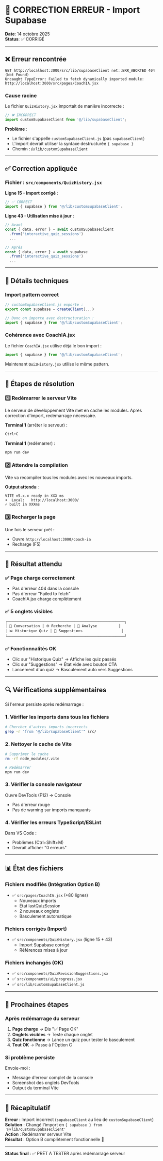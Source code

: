 # 🔧 CORRECTION ERREUR - Import Supabase

**Date**: 14 octobre 2025  
**Status**: ✅ CORRIGÉ

---

## ❌ Erreur rencontrée

```
GET http://localhost:3000/src/lib/supabaseClient net::ERR_ABORTED 404 (Not Found)
Uncaught TypeError: Failed to fetch dynamically imported module: 
http://localhost:3000/src/pages/CoachIA.jsx
```

### Cause racine
Le fichier `QuizHistory.jsx` importait de manière incorrecte :
```jsx
// ❌ INCORRECT
import customSupabaseClient from '@/lib/supabaseClient';
```

**Problème** :
- Le fichier s'appelle `customSupabaseClient.js` (pas `supabaseClient`)
- L'import devrait utiliser la syntaxe destructurée `{ supabase }`
- Chemin : `@/lib/customSupabaseClient`

---

## ✅ Correction appliquée

### Fichier : `src/components/QuizHistory.jsx`

**Ligne 15 - Import corrigé** :
```jsx
// ✅ CORRECT
import { supabase } from '@/lib/customSupabaseClient';
```

**Ligne 43 - Utilisation mise à jour** :
```jsx
// Avant
const { data, error } = await customSupabaseClient
  .from('interactive_quiz_sessions')
  ...

// Après
const { data, error } = await supabase
  .from('interactive_quiz_sessions')
  ...
```

---

## 📝 Détails techniques

### Import pattern correct
```jsx
// customSupabaseClient.js exporte :
export const supabase = createClient(...)

// Donc on importe avec destructuration :
import { supabase } from '@/lib/customSupabaseClient';
```

### Cohérence avec CoachIA.jsx
Le fichier `CoachIA.jsx` utilise déjà le bon import :
```jsx
import { supabase } from '@/lib/customSupabaseClient';
```

Maintenant `QuizHistory.jsx` utilise le même pattern.

---

## 🚀 Étapes de résolution

### 1️⃣ Redémarrer le serveur Vite
Le serveur de développement Vite met en cache les modules. Après correction d'import, redémarrage nécessaire.

**Terminal 1** (arrêter le serveur) :
```bash
Ctrl+C
```

**Terminal 1** (redémarrer) :
```bash
npm run dev
```

### 2️⃣ Attendre la compilation
Vite va recompiler tous les modules avec les nouveaux imports.

**Output attendu** :
```
VITE v5.x.x ready in XXX ms
➜  Local:   http://localhost:3000/
✓ built in XXXms
```

### 3️⃣ Recharger la page
Une fois le serveur prêt :
- Ouvre `http://localhost:3000/coach-ia`
- Recharge (F5)

---

## 🎯 Résultat attendu

### ✅ Page charge correctement
- Pas d'erreur 404 dans la console
- Pas d'erreur "Failed to fetch"
- CoachIA.jsx charge complètement

### ✅ 5 onglets visibles
```
┌──────────────────────────────────────────────────────┐
│ 💬 Conversation │ 🌐 Recherche │ 🧠 Analyse          │
│ 📊 Historique Quiz │ 🎯 Suggestions                  │
└──────────────────────────────────────────────────────┘
```

### ✅ Fonctionnalités OK
- Clic sur "Historique Quiz" → Affiche les quiz passés
- Clic sur "Suggestions" → État vide avec bouton CTA
- Lancement d'un quiz → Basculement auto vers Suggestions

---

## 🔍 Vérifications supplémentaires

Si l'erreur persiste après redémarrage :

### 1. Vérifier les imports dans tous les fichiers
```bash
# Chercher d'autres imports incorrects
grep -r "from '@/lib/supabaseClient'" src/
```

### 2. Nettoyer le cache de Vite
```bash
# Supprimer le cache
rm -rf node_modules/.vite

# Redémarrer
npm run dev
```

### 3. Vérifier la console navigateur
Ouvre DevTools (F12) → Console
- Pas d'erreur rouge
- Pas de warning sur imports manquants

### 4. Vérifier les erreurs TypeScript/ESLint
Dans VS Code :
- Problèmes (Ctrl+Shift+M)
- Devrait afficher "0 erreurs"

---

## 📊 État des fichiers

### Fichiers modifiés (Intégration Option B)
- ✅ `src/pages/CoachIA.jsx` (+80 lignes)
  - Nouveaux imports
  - État lastQuizSession
  - 2 nouveaux onglets
  - Basculement automatique

### Fichiers corrigés (Import)
- ✅ `src/components/QuizHistory.jsx` (ligne 15 + 43)
  - Import Supabase corrigé
  - Références mises à jour

### Fichiers inchangés (OK)
- ✅ `src/components/QuizRevisionSuggestions.jsx`
- ✅ `src/components/ui/progress.jsx`
- ✅ `src/lib/customSupabaseClient.js`

---

## 💬 Prochaines étapes

### Après redémarrage du serveur
1. **Page charge** → Dis "✅ Page OK"
2. **Onglets visibles** → Teste chaque onglet
3. **Quiz fonctionne** → Lance un quiz pour tester le basculement
4. **Tout OK** → Passe à l'Option C

### Si problème persiste
Envoie-moi :
- Message d'erreur complet de la console
- Screenshot des onglets DevTools
- Output du terminal Vite

---

## 🎉 Récapitulatif

**Erreur** : Import incorrect (`supabaseClient` au lieu de `customSupabaseClient`)  
**Solution** : Changé l'import en `{ supabase } from '@/lib/customSupabaseClient'`  
**Action** : Redémarrer serveur Vite  
**Résultat** : Option B complètement fonctionnelle 🚀

---

**Status final** : ✅ PRÊT À TESTER après redémarrage serveur
